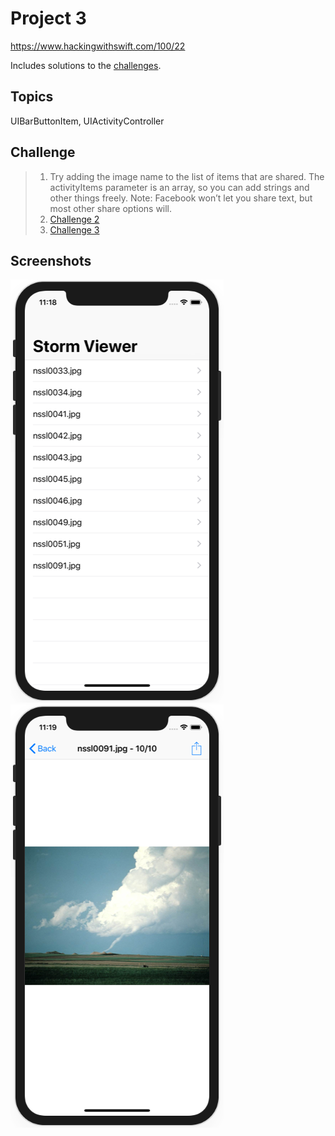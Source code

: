 # Project 3

https://www.hackingwithswift.com/100/22

Includes solutions to the [challenges](https://www.hackingwithswift.com/read/3/3/wrap-up). 

## Topics

UIBarButtonItem, UIActivityController

## Challenge

>1. Try adding the image name to the list of items that are shared. The activityItems parameter is an array, so you can add strings and other things freely. Note: Facebook won’t let you share text, but most other share options will.
>2. [Challenge 2](../04-Project3-Challenge2)
>3. [Challenge 3](../05-Project3-Challenge3)

## Screenshots

![screenshot1](screenshots/screen01.png)
![screenshot2](screenshots/screen02.png)
